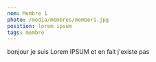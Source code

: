 ```yaml
---
nom: Membre 1
photo: /media/membres/member1.jpg
position: lorem ipsum
tags: membre
---
```


bonjour je suis Lorem IPSUM et en fait j'existe pas